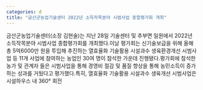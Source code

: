 ```yaml
---
categories: d
title: "금산군농업기술센터 2022년 소득작목분야 시범사업 종합평가회 개최"
---
```

금산군농업기술센터(소장 김현술)는 지난 28일 기술센터 및 추부면 일원에서 2022년 소득작목분야 시범사업 종합평가회를 개최했다.이날 평가회는 신기술보급을 위해 올해 총 5억6000만 원을 투입해 추진하는 열효율화 기술활용 시설과수 생육환경개선 시범사업 등 11개 사업에 참여하는 농업인 30여 명이 참석한 가운데 진행됐다.평가회에 참석한 농가 및 관계자 들은 시범사업을 통해 경영비 절감 및 품질 향상을 통해 농민소득이 증가하는 성과를 거뒀다고 평가했다.특히, 열효율화 기술활용 시설과수 생육개선 시범사업은 시설하우스 내 360° 회전
